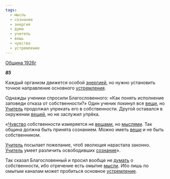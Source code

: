 ```yaml
---
tags:
  - мысль
  - сознание
  - энергия
  - дума
  - учитель
  - вещь
  - чувство
  - устремление
---
```

[Община 1926г](https://127.0.0.1:4002/agni/1926)

___85___

Каждый организм движется особой [энергией](../../../tags/#энергия), но нужно установить точное направление основного [устремления](../../../tags/#[устремление](../../../tags/#устремление)).    

Однажды ученики спросили Благословенного: «Как понять исполнение заповеди отказа от собственности?» Один ученик покинул все [вещи](../../../tags/#вещь), но [Учитель](../../../tags/#учитель) продолжал упрекать его в собственности. Другой оставался в окружении [вещей](../../../tags/#вещь), но не заслужил упрёка.   

«[Чувство](../../../tags/#чувство) собственности измеряется не [вещами](../../../tags/#вещь), но [мыслями](../../../tags/#мысль). Так община должна быть принята сознанием. Можно иметь [вещи](../../../tags/#вещь) и не быть собственником.   

[Учитель](../../../tags/#учитель) посылает пожелание, чтоб эволюция нарастала законно. [Учитель](../../../tags/#учитель) умеет различить освободивших [сознание](../../../tags/#сознание)».   

Так сказал Благословенный и просил вообще не [думать](../../../tags/#дума) о собственности, ибо отречение есть омытие [мысли](../../../tags/#мысль). Ибо лишь по омытым каналам может пробиться основное [устремление](../../../tags/#устремление).   

